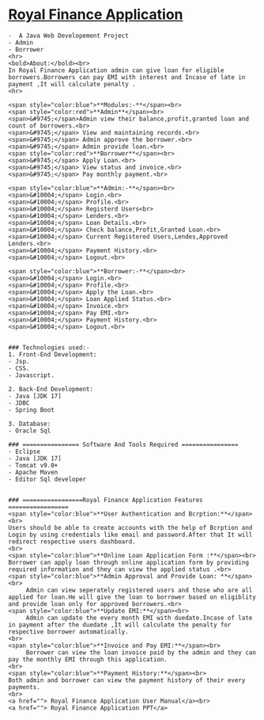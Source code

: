  # <a href="" target="_blank">Royal Finance Application</a> 
    -  A Java Web Developement Project
    - Admin
    - Borrower
    <hr>
    <bold>About:</bold><br>
    In Royal Finance Application admin can give loan for eligible borrowers.Borrowers can pay EMI with interest and Incase of late in payment ,It will calculate penalty .
    <hr>
    
    <span style="color:blue">**Modules:-**</span><br>
    <span style="color:red">**Admin**</span><br>
    <span>&#9745;</span>Admin view their balance,profit,granted loan and count of borrowers.<br>
    <span>&#9745;</span> View and maintaining records.<br>
    <span>&#9745;</span> Admin approve the borrower.<br>
    <span>&#9745;</span> Admin provide loan.<br>
    <span style="color:red">**Borrower**</span><br>
    <span>&#9745;</span> Apply Loan.<br>
    <span>&#9745;</span> View status and invoice.<br>
    <span>&#9745;</span> Pay monthly payment.<br>
    
    <span style="color:blue">**Admin:-**</span><br>
    <span>&#10004;</span> Login.<br>
    <span>&#10004;</span> Profile.<br>
    <span>&#10004;</span> Registerd Users<br>
    <span>&#10004;</span> Lenders.<br>
    <span>&#10004;</span> Loan Details.<br>
    <span>&#10004;</span> Check balance,Profit,Granted Loan.<br>
    <span>&#10004;</span> Current Registered Users,Lendes,Approved Lenders.<br>
    <span>&#10004;</span> Payment History.<br>
    <span>&#10004;</span> Logout.<br>
    
    <span style="color:blue">**Borrower:-**</span><br>
    <span>&#10004;</span> Login.<br>
    <span>&#10004;</span> Profile.<br>
    <span>&#10004;</span> Apply the Loan.<br>
    <span>&#10004;</span> Loan Applied Status.<br>
    <span>&#10004;</span> Invoice.<br>
    <span>&#10004;</span> Pay EMI.<br>
    <span>&#10004;</span> Payment History.<br>
    <span>&#10004;</span> Logout.<br>
    
    
    ### Technologies used:-
    1. Front-End Development:
    - Jsp. 
    - CSS.
    - Javascript.
    
    2. Back-End Development:
    - Java [JDK 17]
    - JDBC
    - Spring Boot
    
    3. Database:
    - Oracle Sql
    
    ### ================ Software And Tools Required ================
    - Eclipse
    - Java [JDK 17]
    - Tomcat v9.0+
    - Apache Maven
    - Editor Sql developer
    
    
    ### =================Royal Finance Application Features  =================
    <span style="color:blue">**User Authentication and Bcrption:**</span><br>
    Users should be able to create accounts with the help of Bcrption and Login by using credentials like email and password.After that It will redirect respective users dashboard.
    <br>
    <span style="color:blue">**Online Loan Application Form :**</span><br>
    Borrower can apply loan through online application form by providing required information and they can view the applied status .<br>
    <span style="color:blue">**Admin Approval and Provide Loan: **</span><br>
         Admin can view seperately registered users and those who are all applied for loan.He will give the loan to borrower based on eligiblity and provide loan only for approved borrowers.<br>
    <span style="color:blue">**Update EMI:**</span><br>
         Admin can update the every month EMI with duedate.Incase of late in payment after the duedate ,It will calculate the penalty for respective borrower automatically.
    <br>
    <span style="color:blue">**Invoice and Pay EMI:**</span><br>
         Borrower can view the loan invoice paid by the admin and they can pay the monthly EMI through this application.
    <br>
    <span style="color:blue">**Payment History:**</span><br>
    Both admin and borrower can view the payment history of their every payments.
    <br>
    <a href=""> Royal Finance Application User Manual</a><br>
    <a href=""> Royal Finance Application PPT</a> 
